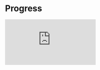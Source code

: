 # Progress



![Atlas](https://github.com/NarenAnandh/Atlas/blob/master/Progress/Atlas%20Tasks%20-%20Sheet1.pdf)
